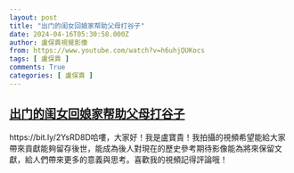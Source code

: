 ```yaml
---
layout: post
title: "出门的闺女回娘家帮助父母打谷子"
date: 2024-04-16T05:30:58.000Z
author: 盧保貴視覺影像
from: https://www.youtube.com/watch?v=h6uhjQUKocs
tags: [ 盧保貴 ]
comments: True
categories: [ 盧保貴 ]
---
```

<!--1713245458000-->
[出门的闺女回娘家帮助父母打谷子](https://www.youtube.com/watch?v=h6uhjQUKocs)
------

<div>
https://bit.ly/2YsRD8D哈嘍，大家好！我是盧寶貴！我拍攝的視頻希望能給大家帶來貢獻能夠留存後世，能成為後人對現在的歷史參考期待影像能為將來保留文獻，給人們帶來更多的意義與思考。喜歡我的視頻記得評論哦！
</div>
